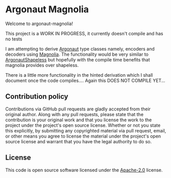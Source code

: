 # Argonaut Magnolia #

Welcome to argonaut-magnolia!

This project is a WORK IN PROGRESS, it currently doesn't compile and has no tests

I am attempting to derive [Argonaut]() type classes namely, encoders and decoders using
[Magnolia](). The functionality would be very similar to [ArgonautShapeless]() but hopefully
with the compile time benefits that magnolia provides over shapeless.

There is a little more functionality in the hinted derivation which I shall document once
the code compiles.... Again this DOES NOT COMPILE YET...

## Contribution policy ##

Contributions via GitHub pull requests are gladly accepted from their original author. Along with
any pull requests, please state that the contribution is your original work and that you license
the work to the project under the project's open source license. Whether or not you state this
explicitly, by submitting any copyrighted material via pull request, email, or other means you
agree to license the material under the project's open source license and warrant that you have the
legal authority to do so.

## License ##

This code is open source software licensed under the
[Apache-2.0](http://www.apache.org/licenses/LICENSE-2.0) license.
